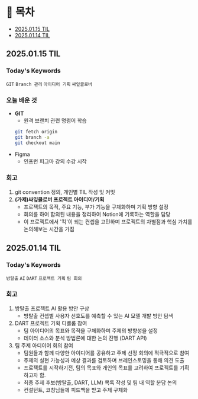 # 📌 목차

- [2025.01.15 TIL](#20250115-til)
- [2025.01.14 TIL](#20250114-til)

## 2025.01.15 TIL

### Today's Keywords
`GIT` `Branch 관리` `아이디어 기획` `싸잎클로버`

### 오늘 배운 것
- **GIT**
    - 원격 브랜치 관련 명령어 학습
    ```bash
    git fetch origin
    git branch -a
    git checkout main
    ```
- Figma
    - 인프런 피그마 강의 수강 시작

### 회고
1. git convention 정의, 개인별 TIL 작성 및 커밋
2. **(가제)싸잎클로버 프로젝트 아이디어/기획**
    - 프로젝트의 목적, 주요 기능, 부가 기능을 구체화하며 기획 방향 설정
    - 회의를 하여 합의된 내용을 정리하여 Notion에 기록하는 역할을 담당
    - 이 프로젝트에서 '킥'이 되는 컨셉을 고민하며 프로젝트의 차별점과 핵심 가치를 논의해보는 시간을 가짐

## 2025.01.14 TIL

### Today's Keywords
`방탈출` `AI` `DART` `프로젝트 기획` `팀 회의`

### 회고
1. 방탈출 프로젝트 AI 활용 방안 구상
    - 방탈출 컨셉별 사용자 선호도를 예측할 수 있는 AI 모델 개발 방안 탐색
2. DART 프로젝트 기획 디벨롭 참여
    - 팀 아이디어의 목표와 목적을 구체화하며 주제의 방향성을 설정
    - 데이터 소스와 분석 방법론에 대한 논의 진행 (DART API)
3. 팀 주제 아디이어 회의 참여
    - 팀원들과 함께 다양한 아이디어를 공유하고 주제 선정 회의에 적극적으로 참여
    - 주제의 실현 가능성과 예상 결과를 검토하며 브레인스토밍을 통해 의견 도출
    - 프로젝트를 시작하기전, 팀의 목표와 개인의 목표를 고려하여 프로젝트를 기획하고자 함.
    - 최종 주제 후보(방탈출, DART, LLM) 목록 작성 및 팀 내 역할 분담 논의
    - 컨설턴트, 코칭님들께 피드백을 받고 주제 구체화
